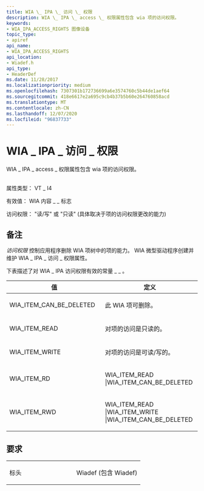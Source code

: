 ```yaml
---
title: WIA \_ IPA \_ 访问 \_ 权限
description: WIA \_ IPA \_ access \_ 权限属性包含 wia 项的访问权限。
keywords:
- WIA_IPA_ACCESS_RIGHTS 图像设备
topic_type:
- apiref
api_name:
- WIA_IPA_ACCESS_RIGHTS
api_location:
- Wiadef.h
api_type:
- HeaderDef
ms.date: 11/28/2017
ms.localizationpriority: medium
ms.openlocfilehash: 7307301b172736699a6e3574760c5b44de1aef64
ms.sourcegitcommit: 418e6617e2a695c9cb4b37b5b60e264760858acd
ms.translationtype: MT
ms.contentlocale: zh-CN
ms.lasthandoff: 12/07/2020
ms.locfileid: "96837733"
---
```

# <a name="wia_ipa_access_rights"></a>WIA \_ IPA \_ 访问 \_ 权限


WIA \_ IPA \_ access \_ 权限属性包含 wia 项的访问权限。

## <span id="ddk_wia_ipa_access_rights_si"></span><span id="DDK_WIA_IPA_ACCESS_RIGHTS_SI"></span>


属性类型： VT \_ I4

有效值： WIA 内容 \_ \_ 标志

访问权限： "读/写" 或 "只读" (具体取决于项的访问权限更改的能力) 

<a name="remarks"></a>备注
-------

*访问权限* 控制应用程序删除 WIA 项树中的项的能力。 WIA 微型驱动程序创建并维护 WIA \_ IPA \_ 访问 \_ 权限属性。

下表描述了对 WIA \_ IPA 访问权限有效的常量 \_ \_ 。

<table>
<colgroup>
<col width="50%" />
<col width="50%" />
</colgroup>
<thead>
<tr class="header">
<th>值</th>
<th>定义</th>
</tr>
</thead>
<tbody>
<tr class="odd">
<td><p>WIA_ITEM_CAN_BE_DELETED</p></td>
<td><p>此 WIA 项可删除。</p></td>
</tr>
<tr class="even">
<td><p>WIA_ITEM_READ</p></td>
<td><p>对项的访问是只读的。</p></td>
</tr>
<tr class="odd">
<td><p>WIA_ITEM_WRITE</p></td>
<td><p>对项的访问是可读/写的。</p></td>
</tr>
<tr class="even">
<td><p>WIA_ITEM_RD</p></td>
<td><p>WIA_ITEM_READ |WIA_ITEM_CAN_BE_DELETED</p></td>
</tr>
<tr class="odd">
<td><p>WIA_ITEM_RWD</p></td>
<td><p>WIA_ITEM_READ |WIA_ITEM_WRITE |WIA_ITEM_CAN_BE_DELETED</p></td>
</tr>
</tbody>
</table>

 

<a name="requirements"></a>要求
------------

<table>
<colgroup>
<col width="50%" />
<col width="50%" />
</colgroup>
<tbody>
<tr class="odd">
<td><p>标头</p></td>
<td>Wiadef (包含 Wiadef) </td>
</tr>
</tbody>
</table>

 

 





